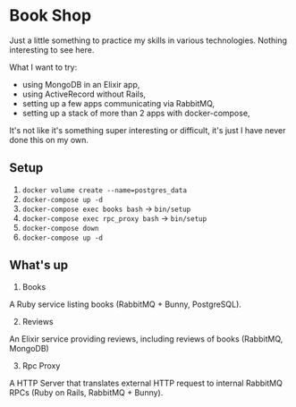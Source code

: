 # Book Shop

Just a little something to practice my skills in various technologies. Nothing interesting to see here.

What I want to try:
- using MongoDB in an Elixir app,
- using ActiveRecord without Rails,
- setting up a few apps communicating via RabbitMQ,
- setting up a stack of more than 2 apps with docker-compose,

It's not like it's something super interesting or difficult, it's just I have never done this on my own.


## Setup

1. `docker volume create --name=postgres_data`
2. `docker-compose up -d`
3. `docker-compose exec books bash` -> `bin/setup`
4. `docker-compose exec rpc_proxy bash` -> `bin/setup`
5. `docker-compose down`
6. `docker-compose up -d`

## What's up

1. Books

A Ruby service listing books (RabbitMQ + Bunny, PostgreSQL).

2. Reviews

An Elixir service providing reviews, including reviews of books (RabbitMQ, MongoDB)

3. Rpc Proxy

A HTTP Server that translates external HTTP request to internal RabbitMQ RPCs (Ruby on Rails, RabbitMQ + Bunny).

